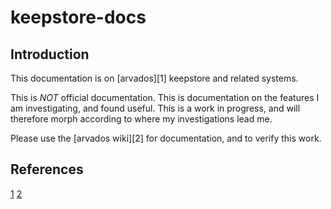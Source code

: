 # keepstore-docs

## Introduction
This documentation is on [arvados][1] keepstore and related systems.

This is *NOT* official documentation. This is documentation on the features I am investigating, and found useful.
This is a work in progress, and will therefore morph according to where my investigations lead me.

Please use the [arvados wiki][2] for documentation, and to verify this work.

## References
[1](https://arvados.org/)
[2](https://dev.arvados.org/projects/arvados/wiki)
